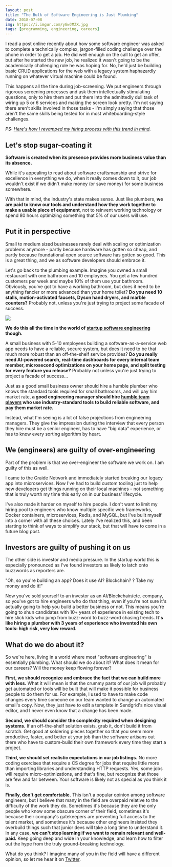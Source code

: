 ```yaml
---
layout: post
title: "The Bulk of Software Engineering is Just Plumbing"
date: 2018-07-08
img: https://i.imgur.com/yGwJMZX.jpg
tags: [programming, engineering, careers]
---
```


I read a post online recently about how some software engineer was asked to complete a technically complex, jargon-filled coding challenge over the phone in order to get a job. He did well enough on the call to get an offer, but after he started the new job, he realized it wasn't going to be the academically challenging role he was hoping for. No, he'd just be building basic CRUD applications for the web with a legacy system haphazardly running on whatever virtual machine could be found.

This happens all the time during job-screening. We put engineers through rigorous screening processes and ask them intellectually stimulating questions, only to hire them and put them into the admittedly dull task of wiring up 5 or 6 services and making the screen look pretty. I'm not saying there aren't skills involved in those tasks - I'm simply saying that those aren't the same skills being tested for in most whiteboarding-style challenges.

_PS: [Here's how I revamped my hiring process with this trend in mind](https://www.karllhughes.com/posts/rethinking-hiring)._

## Let's stop sugar-coating it

**Software is created when its presence provides more business value than its absence.** 

While it's appealing to read about software craftsmanship and strive for excellence in everything we do, when it really comes down to it, our job wouldn't exist if we didn't make money (or save money) for some business somewhere.

With that in mind, the industry's state makes sense. Just like plumbers, **we are paid to know our tools and understand how they work together to make a usable piece of equipment**, not to reinvent working technology or spend 80 hours optimizing something that 5% of our users will use.

## Put it in perspective

Small to medium sized businesses rarely deal with scaling or optimization problems anymore - partly because hardware has gotten so cheap, and partly because foundational open source software has gotten so good. This is a great thing, and we as software developers should embrace it.

Let's go back to the plumbing example. Imagine you owned a small restaurant with one bathroom and 10 employees. You get a few hundred customers per week and maybe 10% of them use your bathroom. Obviously, you've got to have a working bathroom, but does it need to be anything fancier or more advanced than your home toilet? **Do you need 10 stalls, motion-activated faucets, Dyson hand dryers, and marble counters?** Probably not, unless you're just trying to project some facade of success.

![](https://i.imgur.com/9bS3JGQ.jpg)

**We do this all the time in the world of [startup software engineering](https://www.karllhughes.com/posts/roles-of-startup-cto) though.**

A small business with 5-10 employees building a software-as-a-service web app needs to have a reliable, secure system, but does it need to be that much more robust than an off-the-shelf service provides? **Do you really need AI-powered search, real-time dashboards for every internal team member, microsecond optimizations on your home page, and split testing for every feature you release?** Probably not unless you're just trying to project a facade of success...

Just as a good small business owner should hire a humble plumber who knows the standard tools required for small bathrooms, and will pay him market rate, **a good engineering manager should hire [humble team players](https://www.karllhughes.com/posts/hero-myth) who use industry-standard tools to build reliable software, and pay them market rate.**

Instead, what I'm seeing is a lot of false projections from engineering managers. They give the impression during the interview that every person they hire must be a senior engineer, has to have "big data" experience, or has to know every sorting algorithm by heart.

## We (engineers) are guilty of over-engineering

Part of the problem is that we over-engineer the software we work on. I am guilty of this as well.

I came to the Graide Network and immediately started breaking our legacy app into microservices. Now I've had to build custom tooling just to help new developers get things running on their local machines - not something that is truly worth my time this early on in our business' lifecycle.

I've also made it harder on myself to hire people. I don't want to limit my hiring pool to engineers who know multiple specific web frameworks, Docker containers, microservices, Redis, and MySQL, but I've built myself into a corner with all these choices. Lately I've realized this, and been starting to think of ways to simplify our stack, but that will have to come in a future blog post.

## Investors are guilty of pushing it on us

The other side is investor and media pressure. In the startup world this is especially pronounced as I've found investors as likely to latch onto buzzwords as reporters are.

"Oh, so you're building an app? Does it use AI? Blockchain? <Insert Hot Buzzy Tech Here>? Take my money and do it!"

Now you've sold yourself to an investor as an AI/Blockchain/etc. company, so you've got to hire engineers who do that thing, even if you're not sure it's actually going to help you build a better business or not. This means you're going to shun candidates with 10+ years of experience in existing tech to hire slick kids who jump from buzz-word to buzz-word chasing trends. **It's like hiring a plumber with 3 years of experience who invented his own tools: high risk, very low reward.**

## What do we do about it?

So we're here, living in a world where most "software engineering" is essentially plumbing. What should we do about it? What does it mean for our careers? Will the money keep flowing forever?

**First, we should recognize and embrace the fact that we can build more with less.** What it will mean is that the crummy parts of our job will probably get automated or tools will be built that will make it possible for business people to do them for us. For example, I used to have to make code changes every time someone on our team wanted to change an automated email's copy. Now, they just have to edit a template in Sendgrid's nice visual editor, and I never even know that a change has been made.

**Second, we should consider the complexity required when designing systems.** If an off-the-shelf solution exists, grab it, don't build it from scratch. Get good at soldering pieces together so that you seem more productive, faster, and better at your job than the software artisans out there who have to custom-build their own framework every time they start a project.

**Third, we should set realistic expectations in our job listings.** No more coding exercises that require a CS degree for jobs that require little more than importing libraries and understanding HTTP requests. Yes, some jobs will require micro-optimizations, and that's fine, but recognize that those are few and far between. Your software is likely not as special as you think it is. 

**Finally, [don't get comfortable](https://www.linkedin.com/pulse/code-notenough-karl-l-hughes/).** This isn't a popular opinion among software engineers, but I believe that many in the field are overpaid relative to the difficulty of the work they do. Sometimes it's because they are the only people who know some obscure corner of their field, sometimes it's because their company's gatekeepers are preventing full access to the talent market, and sometimes it's because other engineers insisted they overbuild things such that junior devs will take a long time to understand it. In any case, **we can't stop learning if we want to remain relevant and well-paid.** Keep going deep and wide in your knowledge, and learn how to filter out the hype from the truly ground-breaking technology.

What do you think? I imagine many of you in the field will have a different opinion, so let me hear it on [Twitter](https://twitter.com/karllhughes).

